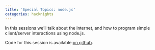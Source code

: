 ```yaml
---
title: 'Special Topics: node.js'
categories: hacknights
---
```

In this sessions we’ll talk about the internet, and how to program simple client/server interactions using node.js.

Code for this session is available [on github](https://github.com/hacklabes/HackNights_The_Internet).
